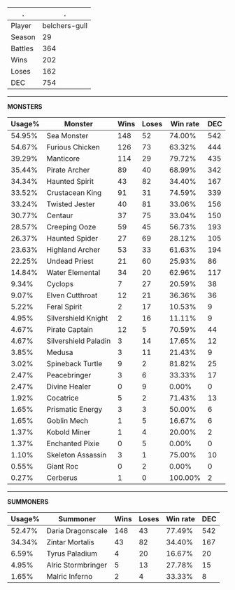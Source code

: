 .|.
|-|-
Player|belchers-gull
Season|29
Battles|364
Wins|202
Loses|162
DEC|754

---
**MONSTERS**

Usage%|Monster|Wins|Loses|Win rate|DEC|
-|-|-|-|-|-|
54.95%|Sea Monster|148|52|74.00%|542|
54.67%|Furious Chicken|126|73|63.32%|444|
39.29%|Manticore|114|29|79.72%|435|
35.44%|Pirate Archer|89|40|68.99%|342|
34.34%|Haunted Spirit|43|82|34.40%|167|
33.52%|Crustacean King|91|31|74.59%|339|
33.24%|Twisted Jester|40|81|33.06%|156|
30.77%|Centaur|37|75|33.04%|150|
28.57%|Creeping Ooze|59|45|56.73%|193|
26.37%|Haunted Spider|27|69|28.12%|105|
23.63%|Highland Archer|53|33|61.63%|194|
22.25%|Undead Priest|21|60|25.93%|86|
14.84%|Water Elemental|34|20|62.96%|117|
9.34%|Cyclops|7|27|20.59%|38|
9.07%|Elven Cutthroat|12|21|36.36%|36|
5.22%|Feral Spirit|2|17|10.53%|9|
4.95%|Silvershield Knight|2|16|11.11%|9|
4.67%|Pirate Captain|12|5|70.59%|44|
4.67%|Silvershield Paladin|3|14|17.65%|12|
3.85%|Medusa|3|11|21.43%|9|
3.02%|Spineback Turtle|9|2|81.82%|25|
2.47%|Peacebringer|3|6|33.33%|17|
2.47%|Divine Healer|0|9|0.00%|0|
1.92%|Cocatrice|5|2|71.43%|13|
1.65%|Prismatic Energy|3|3|50.00%|6|
1.65%|Goblin Mech|1|5|16.67%|6|
1.37%|Kobold Miner|1|4|20.00%|2|
1.37%|Enchanted Pixie|0|5|0.00%|0|
1.10%|Skeleton Assassin|3|1|75.00%|10|
0.55%|Giant Roc|0|2|0.00%|0|
0.27%|Cerberus|1|0|100.00%|2|

---
**SUMMONERS**

Usage%|Summoner|Wins|Loses|Win rate|DEC|
-|-|-|-|-|-|
52.47%|Daria Dragonscale|148|43|77.49%|542|
34.34%|Zintar Mortalis|43|82|34.40%|167|
6.59%|Tyrus Paladium|4|20|16.67%|20|
4.95%|Alric Stormbringer|5|13|27.78%|15|
1.65%|Malric Inferno|2|4|33.33%|8|
